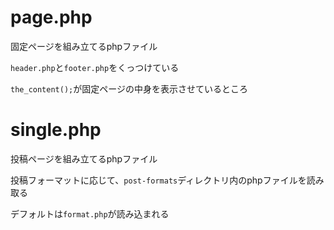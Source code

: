 # page.php

固定ページを組み立てるphpファイル

`header.php`と`footer.php`をくっつけている

`the_content();`が固定ページの中身を表示させているところ

# single.php

投稿ページを組み立てるphpファイル

投稿フォーマットに応じて、`post-formats`ディレクトリ内のphpファイルを読み取る

デフォルトは`format.php`が読み込まれる



